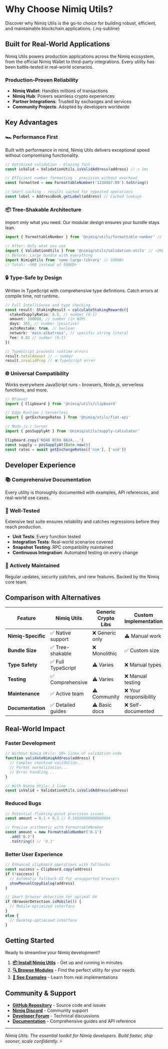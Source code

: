 # Why Choose Nimiq Utils?

Discover why Nimiq Utils is the go-to choice for building robust, efficient, and maintainable blockchain applications. {.nq-subline}

## Built for Real-World Applications

Nimiq Utils powers production applications across the Nimiq ecosystem, from the official Nimiq Wallet to third-party integrations. Every utility has been battle-tested in real-world scenarios.

### Production-Proven Reliability

- **Nimiq Wallet**: Handles millions of transactions
- **Nimiq Hub**: Powers seamless crypto experiences
- **Partner Integrations**: Trusted by exchanges and services
- **Community Projects**: Adopted by developers worldwide

## Key Advantages

### 🏎️ Performance First

Built with performance in mind, Nimiq Utils delivers exceptional speed without compromising functionality.

```typescript
// Optimized validation - blazing fast
const isValid = ValidationUtils.isValidAddress(address) // < 1ms

// Efficient number formatting - precision without overhead
const formatted = new FormattableNumber('1234567.89').toString()

// Smart caching - results cached for repeated operations
const label = AddressBook.getLabel(address) // Cached lookups
```

### 📦 Tree-Shakable Architecture

Import only what you need. Our modular design ensures your bundle stays lean.

```typescript
import { FormattableNumber } from '@nimiq/utils/formattable-number' // ~3KB

// After: Only what you use
import { ValidationUtils } from '@nimiq/utils/validation-utils' // ~2KB
// Before: Large bundle with everything
import NimiqUtils from 'some-large-library' // 500KB+
// Total: ~5KB instead of 500KB+
```

### 🔒 Type-Safe by Design

Written in TypeScript with comprehensive type definitions. Catch errors at compile time, not runtime.

```typescript
// Full IntelliSense and type checking
const result: StakingResult = calculateStakingRewards({
  stakedSupplyRatio: 0.5, // number (0-1)
  amount: 100000, // number (in NIM)
  days: 365, // number (positive)
  autoRestake: true, // boolean
  network: 'main-albatross', // specific string literal
  fee: 0.02 // number (0-1)
})

// TypeScript prevents runtime errors
result.totalAmount // ✅ number
result.invalidProp // ❌ TypeScript error
```

### 🌐 Universal Compatibility

Works everywhere JavaScript runs - browsers, Node.js, serverless functions, and more.

```typescript
// Browser
import { Clipboard } from '@nimiq/utils/clipboard'

// Edge Runtime / Serverless
import { getExchangeRates } from '@nimiq/utils/fiat-api'

// Node.js / Server
import { posSupplyAt } from '@nimiq/utils/supply-calculator'

Clipboard.copy('NQ48 8CKH BA24...')
const supply = posSupplyAt(Date.now())
const rates = await getExchangeRates(['nim'], ['usd'])
```

## Developer Experience

### 📚 Comprehensive Documentation

Every utility is thoroughly documented with examples, API references, and real-world use cases.

### 🧪 Well-Tested

Extensive test suite ensures reliability and catches regressions before they reach production.

- **Unit Tests**: Every function tested
- **Integration Tests**: Real-world scenarios covered
- **Snapshot Testing**: RPC compatibility maintained
- **Continuous Integration**: Automated testing on every change

### 🔄 Actively Maintained

Regular updates, security patches, and new features. Backed by the Nimiq core team.

## Comparison with Alternatives

| Feature | Nimiq Utils | Generic Crypto Libs | Custom Implementation |
|---------|-------------|--------------------|-----------------------|
| **Nimiq-Specific** | ✅ Native support | ❌ Generic only | ⚠️ Manual work |
| **Bundle Size** | ✅ Tree-shakable | ❌ Monolithic | ✅ Custom size |
| **Type Safety** | ✅ Full TypeScript | ⚠️ Varies | ❌ Manual types |
| **Testing** | ✅ Comprehensive | ⚠️ Varies | ❌ Manual testing |
| **Maintenance** | ✅ Active team | ⚠️ Community | ❌ Your responsibility |
| **Documentation** | ✅ Detailed guides | ⚠️ Basic docs | ❌ Self-documented |

## Real-World Impact

### Faster Development

```typescript
// Without Nimiq Utils: 50+ lines of validation code
function validateNimiqAddress(address) {
  // Complex checksum validation...
  // Format normalization...
  // Error handling...
}

// With Nimiq Utils: 1 line
const isValid = ValidationUtils.isValidAddress(address)
```

### Reduced Bugs

```typescript
// Potential floating-point precision issues
const amount = 0.1 + 0.2 // 0.30000000000000004

// Precise arithmetic with FormattableNumber
const amount = new FormattableNumber('0.1')
  .add('0.2')
  .toString() // '0.3'
```

### Better User Experience

```typescript
// Enhanced clipboard operations with fallbacks
const success = Clipboard.copy(address)
if (!success) {
  // Automatic fallback UI for unsupported browsers
  showManualCopyDialog(address)
}

// Smart browser detection for optimal UX
if (BrowserDetection.isMobile()) {
  // Mobile-optimized interface
}
else {
  // Desktop-optimized interface
}
```

## Getting Started

Ready to streamline your Nimiq development?

1. **[📦 Install Nimiq Utils](./installation)** - Get up and running in minutes
2. **[🔍 Browse Modules](./index#available-modules)** - Find the perfect utility for your needs
3. **[🚀 See Examples](https://github.com/nimiq/nimiq-utils/tree/master/examples)** - Learn from real implementations

## Community & Support

- **[GitHub Repository](https://github.com/nimiq/nimiq-utils)** - Source code and issues
- **[Nimiq Discord](https://discord.gg/cMHemg8)** - Community support
- **[Developer Forum](https://forum.nimiq.community/)** - Technical discussions
- **[Documentation](./index)** - Comprehensive guides and API reference

---

*Nimiq Utils: The essential toolkit for Nimiq developers. Build faster, ship sooner, scale confidently.* ⚡
